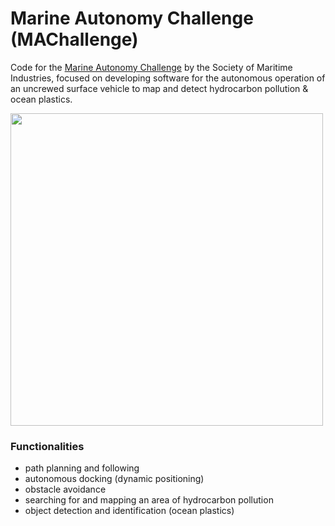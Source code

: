 # Marine Autonomy Challenge (MAChallenge)
Code for the [Marine Autonomy Challenge](https://www.maritimeindustries.org/events/marine-autonomy-challenge-machallenge) by the Society of Maritime Industries, focused on developing software for the autonomous operation of an uncrewed surface vehicle to map and detect hydrocarbon pollution & ocean plastics. 

<img src="https://github.com/user-attachments/assets/bc3775cb-31dc-4298-8a36-1e99d81b5759" width="500" />

### Functionalities
- path planning and following
- autonomous docking (dynamic positioning)
- obstacle avoidance
- searching for and mapping an area of hydrocarbon pollution
- object detection and identification (ocean plastics)



